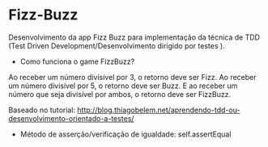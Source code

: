 # Fizz-Buzz
Desenvolvimento da app Fizz Buzz para implementação da técnica de TDD (Test Driven Development/Desenvolvimento dirigido por testes ).

- Como funciona o game FizzBuzz?

Ao receber um número divisível por 3, o retorno deve ser Fizz. Ao receber um número divisível por 5, o retorno deve ser Buzz. E ao receber um número que seja divisível por ambos, o retorno deve ser FizzBuzz.

Baseado no tutorial: 
http://blog.thiagobelem.net/aprendendo-tdd-ou-desenvolvimento-orientado-a-testes/

- Método de asserção/verificação de igualdade: self.assertEqual
